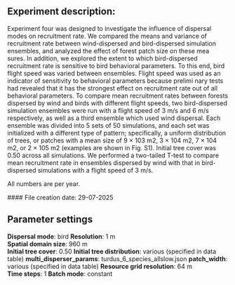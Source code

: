 ﻿## Experiment description:

Experiment four was designed to investigate the influence of dispersal modes on recruitment rate. We compared the means and variance of recruitment rate between wind-dispersed and bird-dispersed simulation ensembles, and analyzed the effect of forest patch size on these mea sures. In addition, we explored the extent to which bird-dispersed recruitment rate is sensitive to bird behavioral parameters. To this end, bird flight speed was varied between ensembles. Flight speed was used as an indicator of sensitivity to behavioral parameters because prelimi nary tests had revealed that it has the strongest effect on recruitment rate out of all behavioral parameters. To compare mean recruitment rates between forests dispersed by wind and birds with different flight speeds, two bird-dispersed simulation ensembles were run with a flight speed of 3 m/s and 6 m/s respectively, as well as a third ensemble which used wind dispersal. Each ensemble was divided into 5 sets of 50 simulations, and each set was initialized with a different type of pattern; specifically, a uniform distribution of trees, or patches with a mean size of 9 × 103 m2, 3 × 104 m2, 7 × 104 m2, or 2 × 105 m2 (examples are shown in Fig. S1). Initial tree cover was 0.50 across all simulations. We performed a two-tailed T-test to compare mean recruitment rate in ensembles dispersed by wind with that in bird-dispersed simulations with a flight speed of 3 m/s.

All numbers are per year.



\#### File creation date: 29-07-2025



## Parameter settings

**Dispersal mode**: bird
**Resolution**: 1 m  
**Spatial domain size**: 960 m  
**Initial tree cover**: 0.50
**Initial tree distribution**:  various (specified in data table)
**multi\_disperser\_params**: turdus\_6\_species\_allslow.json
**patch\_width**: various (specified in data table)
**Resource grid resolution**: 64 m  
**Time steps**: 1
**Batch mode**: constant

